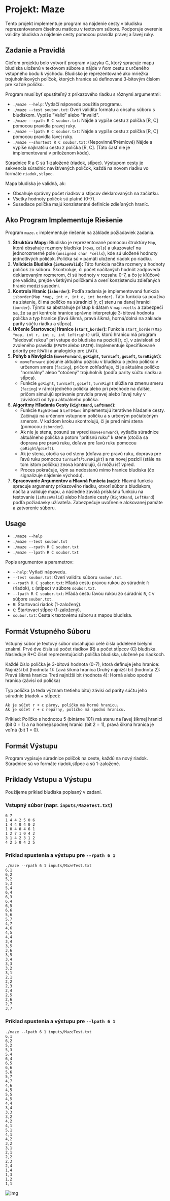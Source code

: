 # Projekt: Maze

Tento projekt implementuje program na nájdenie cesty v bludisku reprezentovanom číselnou maticou v textovom súbore. Podporuje overenie validity bludiska a nájdenie cesty pomocou pravidla pravej a ľavej ruky.

## Zadanie a Pravidlá

Cieľom projektu bolo vytvoriť program v jazyku C, ktorý spracuje mapu bludiska uloženú v textovom súbore a nájde v ňom cestu z určeného vstupného bodu k východu. Bludisko je reprezentované ako mriežka trojuholníkových políčok, ktorých hranice sú definované 3-bitovým číslom pre každé políčko.

Program musí byť spustiteľný z príkazového riadku s rôznymi argumentmi:

* `./maze --help`: Vytlačí nápovedu použitia programu.
* `./maze --test soubor.txt`: Overí validitu formátu a obsahu súboru s bludiskom. Vypíše "Valid" alebo "Invalid".
* `./maze --rpath R C soubor.txt`: Nájde a vypíše cestu z políčka [R, C] pomocou pravidla pravej ruky.
* `./maze --lpath R C soubor.txt`: Nájde a vypíše cestu z políčka [R, C] pomocou pravidla ľavej ruky.
* `./maze --shortest R C soubor.txt`: (Nepovinné/Prémiové) Nájde a vypíše najkratšiu cestu z políčka [R, C]. (Táto časť nie je implementovaná v priloženom kóde).

Súradnice R a C sú 1-založené (riadok, stĺpec). Výstupom cesty je sekvencia súradníc navštívených políčok, každá na novom riadku vo formáte `riadok,stĺpec`.

Mapa bludiska je validná, ak:
* Obsahuje správny počet riadkov a stĺpcov deklarovaných na začiatku.
* Všetky hodnoty políčok sú platné (0-7).
* Susediace políčka majú konzistentné definície zdieľaných hraníc.

## Ako Program Implementuje Riešenie

Program `maze.c` implementuje riešenie na základe požiadaviek zadania.

1.  **Štruktúra Mapy:** Bludisko je reprezentované pomocou štruktúry `Map`, ktorá obsahuje rozmery bludiska (`rows`, `cols`) a ukazovateľ na jednorozmerné pole (`unsigned char *cells`), kde sú uložené hodnoty jednotlivých políčok. Políčka sú v pamäti uložené riadok po riadku.
2.  **Validácia Bludiska (`isMazeValid`):** Táto funkcia načíta rozmery a hodnoty políčok zo súboru. Skontroluje, či počet načítaných hodnôt zodpovedá deklarovaným rozmerom, či sú hodnoty v rozsahu 0-7, a čo je kľúčové pre validitu, prejde všetkými políčkami a overí konzistenciu zdieľaných hraníc medzi susedmi.
3.  **Kontrola Hraníc (`isborder`):** Podľa zadania je implementovaná funkcia `isborder(Map *map, int r, int c, int border)`. Táto funkcia sa používa na zistenie, či má políčko na súradnici [r, c] stenu na danej hranici (`border`). Týmto sa abstrahuje prístup k dátam v `map->cells` a zabezpečí sa, že sa pri kontrole hranice správne interpretuje 3-bitová hodnota políčka a typ hranice (ľavá šikmá, pravá šikmá, horná/dolná na základe parity súčtu riadku a stĺpca).
4.  **Určenie Štartovacej Hranice (`start_border`):** Funkcia `start_border(Map *map, int r, int c, int leftright)` určí, ktorú hranicu má program "sledovať rukou" pri vstupe do bludiska na pozícii [r, c], v závislosti od zvoleného pravidla (`RPATH` alebo `LPATH`). Implementuje špecifikované priority pre `RPATH` a analogicky pre `LPATH`.
5.  **Pohyb a Navigácia (`moveForward`, `goRight`, `turnLeft`, `goLeft`, `turnRight`):**
    * `moveForward` posunie aktuálnu pozíciu v bludisku o jedno políčko v určenom smere (`facing`), pričom zohľadňuje, či je aktuálne políčko "normálny" alebo "otočený" trojuholník (podľa parity súčtu riadku a stĺpca).
    * Funkcie `goRight`, `turnLeft`, `goLeft`, `turnRight` slúžia na zmenu smeru (`facing`) v rámci jedného políčka alebo pri prechode na ďalšie, pričom simulujú správanie pravidla pravej alebo ľavej ruky v závislosti od typu aktuálneho políčka.
6.  **Algoritmy Hľadania Cesty (`RightHand`, `LeftHand`):**
    * Funkcie `RightHand` a `LeftHand` implementujú iteratívne hľadanie cesty. Začínajú na určenom vstupnom políčku a s určeným počiatočným smerom. V každom kroku skontrolujú, či je pred nimi stena (pomocou `isborder`).
    * Ak nie je stena, posunú sa vpred (`moveForward`), vytlačia súradnice aktuálneho políčka a potom "pritisnú ruku" k stene (otočia sa doprava pre pravú ruku, doľava pre ľavú ruku pomocou `goRight`/`goLeft`).
    * Ak je stena, otočia sa od steny (doľava pre pravú ruku, doprava pre ľavú ruku pomocou `turnLeft`/`turnRight`) a na novej pozícii (stále na tom istom políčku) znova kontrolujú, či môžu ísť vpred.
    * Proces pokračuje, kým sa nedostanú mimo hranice bludiska (čo signalizuje nájdenie východu).
7.  **Spracovanie Argumentov a Hlavná Funkcia (`main`):** Hlavná funkcia spracuje argumenty príkazového riadku, otvorí súbor s bludiskom, načíta a validuje mapu, a následne zavolá príslušnú funkciu na testovanie (`isMazeValid`) alebo hľadanie cesty (`RightHand`, `LeftHand`) podľa požiadavky užívateľa. Zabezpečuje uvoľnenie alokovanej pamäte a zatvorenie súboru.

## Usage

* `./maze --help`
* `./maze --test soubor.txt`
* `./maze --rpath R C soubor.txt`
* `./maze --lpath R C soubor.txt`

Popis argumentov a parametrov:
*   `--help`: Vytlačí nápovedu.
*   `--test soubor.txt`: Overí validitu súboru `soubor.txt`.
*   `--rpath R C soubor.txt`: Hľadá cestu pravou rukou zo súradníc `R` (riadok), `C` (stĺpec) v súbore `soubor.txt`.
*   `--lpath R C soubor.txt`: Hľadá cestu ľavou rukou zo súradníc `R`, `C` v súbore `soubor.txt`.
*   `R`: Štartovací riadok (1-založený).
*   `C`: Štartovací stĺpec (1-založený).
*   `soubor.txt`: Cesta k textovému súboru s mapou bludiska.

## Formát Vstupného Súboru

Vstupný súbor je textový súbor obsahujúci celé čísla oddelené bielymi znakmi.
Prvé dve čísla sú počet riadkov (R) a počet stĺpcov (C) bludiska.
Nasleduje R*C čísel reprezentujúcich políčka bludiska, uložené po riadkoch.

Každé číslo políčka je 3-bitová hodnota (0-7), ktorá definuje jeho hranice:
    Najnižší bit (hodnota 1): Ľavá šikmá hranica
    Druhý najnižší bit (hodnota 2): Pravá šikmá hranica
    Tretí najnižší bit (hodnota 4): Horná alebo spodná hranica (závisí od políčka)

Typ políčka (a teda význam tretieho bitu) závisí od parity súčtu jeho súradníc (riadok + stĺpec):

    Ak je súčet r + c párny, políčko má hornú hranicu.
    Ak je súčet r + c nepárny, políčko má spodnú hranicu.

Príklad: Políčko s hodnotou 5 (binárne 101) má stenu na ľavej šikmej hranici (bit 0 = 1) a na hornej/spodnej hranici (bit 2 = 1), pravá šikmá hranica je voľná (bit 1 = 0).

## Formát Výstupu

Program vypisuje súradnice políčok na ceste, každú na nový riadok. Súradnice sú vo formáte riadok,stĺpec a sú 1-založené.

## Príklady Vstupu a Výstupu

Použijeme príklad bludiska popísaný v zadaní.

### Vstupný súbor (napr. `inputs/MazeTest.txt`)

```text
6 7
1 4 4 2 5 0 6
1 4 4 0 4 0 2
1 0 4 0 4 6 1
1 2 7 1 0 4 2
3 1 4 2 3 1 2
4 2 5 0 4 2 5
```

### Príklad spustenia a výstupu pre `--rpath 6 1`

```
./maze --rpath 6 1 inputs/MazeTest.txt
6,1
6,2
5,2
5,3
5,4
6,4
6,3
6,4
6,5
6,6
5,6
5,7
4,7
4,6
4,5
4,4
3,4
3,5
3,6
3,5
3,4
3,3
3,2
3,1
2,1
2,2
2,3
2,4
2,5
2,6
2,7
3,7
```

### Príklad spustenia a výstupu pre `--lpath 6 1`

```
./maze --lpath 6 1 inputs/MazeTest.txt
6,1
6,2
5,2
5,3
5,4
6,4
6,5
6,6
5,6
5,7
4,7
4,6
4,5
5,5
4,5
4,4
3,4
3,3
3,2
4,2
4,1
5,1
4,1
4,2
3,2
3,1
2,1
2,2
2,3
2,4
1,4
1,3
1,2
1,1
```

![img](img/izp.png)